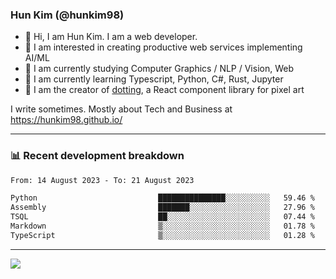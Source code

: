 ### Hun Kim (@hunkim98)

- 👋 Hi, I am Hun Kim. I am a web developer. 
- 🤔 I am interested in creating productive web services implementing AI/ML
- 🔭 I am currently studying Computer Graphics / NLP / Vision, Web 
- 🌱 I am currently learning Typescript, Python, C#, Rust, Jupyter
- 🎨 I am the creator of [dotting](hunkim98.github.io/dotting), a React component library for pixel art

I write sometimes. Mostly about Tech and Business at https://hunkim98.github.io/

---
### 📊 Recent development breakdown
<!--START_SECTION:waka-->

```txt
From: 14 August 2023 - To: 21 August 2023

Python                           ███████████████░░░░░░░░░░   59.46 %
Assembly                         ███████░░░░░░░░░░░░░░░░░░   27.96 %
TSQL                             ██░░░░░░░░░░░░░░░░░░░░░░░   07.44 %
Markdown                         ▒░░░░░░░░░░░░░░░░░░░░░░░░   01.78 %
TypeScript                       ▒░░░░░░░░░░░░░░░░░░░░░░░░   01.28 %
```

<!--END_SECTION:waka-->
---

<!-- <div align='center'> -->
  <img align="center" src="https://github-readme-stats.vercel.app/api?username=hunkim98&theme=dark&show_icons=true"/>
<!-- </div> -->
<!--
**hunkim98/hunkim98** is a ✨ _special_ ✨ repository because its `README.md` (this file) appears on your GitHub profile.

Here are some ideas to get you started:

- 🔭 I’m currently working on ...
- 🌱 I’m currently learning ...
- 👯 I’m looking to collaborate on ...
- 🤔 I’m looking for help with ...
- 💬 Ask me about ...
- 📫 How to reach me: ...
- 😄 Pronouns: ...
- ⚡ Fun fact: ...
-->
